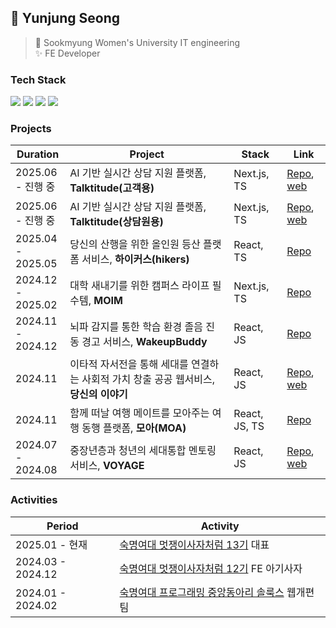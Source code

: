 ## 🚀 Yunjung Seong
> 🏫 Sookmyung Women's University IT engineering <br/> 
> ✨ FE Developer

### Tech Stack
<div>
  <img src="https://img.shields.io/badge/Javascript-F7DF1E?style=flatr&logo=javascript&logoColor=black">
  <img src="https://img.shields.io/badge/Typescript-3178C6?style=flatr&logo=typescript&logoColor=white"/>
  <img src="https://img.shields.io/badge/React-61DAFB?style=flatr&logo=react&logoColor=black">
  <img src="https://img.shields.io/badge/Next.js-000000?style=flatr&logo=Next.js&logoColor=white"/>
</div>

### Projects
| Duration | Project | Stack | Link |
| ----- | ------ | ----- | ----- |
| 2025.06 <br/>- 진행 중 | AI 기반 실시간 상담 지원 플랫폼, **Talktitude(고객용)** | Next.js, TS | [Repo](https://github.com/ynzung/talktitude-client-FE), [web](https://talktitude-client-fe.vercel.app/)
| 2025.06 <br/>- 진행 중 | AI 기반 실시간 상담 지원 플랫폼, **Talktitude(상담원용)** | Next.js, TS | [Repo](https://github.com/ynzung/talktitude-agent-FE), [web](https://talktitude-agent-fe.vercel.app/)
| 2025.04 <br/>- 2025.05 | 당신의 산행을 위한 올인원 등산 플랫폼 서비스, **하이커스(hikers)**  | React, TS | [Repo](https://github.com/ynzung/hikers-FE)|
| 2024.12 <br/>- 2025.02 | 대학 새내기를 위한 캠퍼스 라이프 필수템, **MOIM** | Next.js, TS | [Repo](https://github.com/ynzung/MOIM-Client)|, [Web](https://moim.team/)
| 2024.11 <br/>- 2024.12 | 뇌파 감지를 통한 학습 환경 졸음 진동 경고 서비스, **WakeupBuddy** | React, JS | [Repo](https://github.com/ynzung/wakeupbuddy-FE) |, [web](https://wakeupbuddy-fe.vercel.app/)
| 2024.11 | 이타적 자서전을 통해 세대를 연결하는 사회적 가치 창출 공공 웹서비스, **당신의 이야기** | React, JS | [Repo](https://github.com/ynzung/yourstory-FE), [web](https://yourstory-fe.vercel.app/) |
| 2024.11 | 함께 떠날 여행 메이트를 모아주는 여행 동행 플랫폼, **모아(MOA)** | React, JS, TS | [Repo](https://github.com/ynzung/MOA_FE) |
| 2024.07 <br/>- 2024.08 | 중장년층과 청년의 세대통합 멘토링 서비스, **VOYAGE** | React, JS | [Repo](https://github.com/ynzung/Voyage-Client), [web](https://voyage-seven-nu.vercel.app/) |

### Activities
| Period | Activity |
| ----- | ------ |
| 2025.01 - 현재| [숙명여대 멋쟁이사자처럼 13기](https://github.com/Likelion-at-SMWU-13th) 대표 |
| 2024.03 - 2024.12 | [숙명여대 멋쟁이사자처럼 12기](https://github.com/Likelion-at-SMWU-12th) FE 아기사자 |
| 2024.01 - 2024.02 | [숙명여대 프로그래밍 중앙동아리 솔룩스](https://github.com/ynzung/2024-SMWU-SOLUX-web-reorganization) 웹개편팀 |
<br/>

